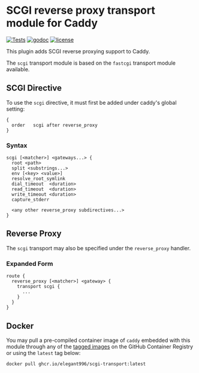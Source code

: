 SCGI reverse proxy transport module for Caddy
===============================================
[![Tests](https://github.com/Elegant996/scgi-transport/actions/workflows/test.yml/badge.svg?branch=main)](https://github.com/Elegant996/scgi-transport/actions/workflows/test.yml)
[![godoc](https://img.shields.io/badge/godoc-reference-%23007d9c.svg)](https://pkg.go.dev/github.com/Elegant996/scgi-transport)
[![license](https://img.shields.io/badge/license-Apache%202.0-blue.svg)](https://github.com/Elegant996/scgi-transport/blob/main/LICENSE)

This plugin adds SCGI reverse proxying support to Caddy.

The `scgi` transport module is based on the `fastcgi` transport module available.


SCGI Directive
-----------------------------------------------
To use the `scgi` directive, it must first be added under caddy's global setting:
```
{
  order   scgi after reverse_proxy
}
```

### Syntax ###
```
scgi [<matcher>] <gateways...> {
  root <path>
  split <substrings...>
  env [<key> <value>]
  resolve_root_symlink
  dial_timeout  <duration>
  read_timeout  <duration>
  write_timeout <duration>
  capture_stderr

  <any other reverse_proxy subdirectives...>
}
```

Reverse Proxy
-----------------------------------------------
The `scgi` transport may also be specified under the `reverse_proxy` handler.

### Expanded Form ###
```
route {
  reverse_proxy [<matcher>] <gateway> {
    transport scgi {
      ...
    }
  }
} 
```

Docker
-----------------------------------------------
You may pull a pre-compiled container image of `caddy` embedded with this module through any of the [tagged images](https://github.com/Elegant996/scgi-transport/pkgs/container/scgi-transport) on the GitHub Container Registry or using the `latest` tag below:

```
docker pull ghcr.io/elegant996/scgi-transport:latest
```